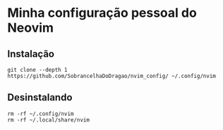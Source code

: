 # Minha configuração pessoal do Neovim

## Instalação
```
git clone --depth 1 https://github.com/SobrancelhaDoDragao/nvim_config/ ~/.config/nvim
```

## Desinstalando 
```
rm -rf ~/.config/nvim
rm -rf ~/.local/share/nvim
```
